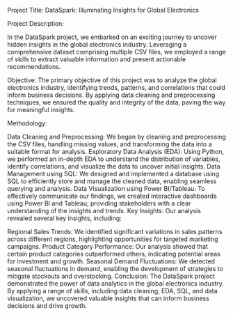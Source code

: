 Project Title: DataSpark: Illuminating Insights for Global Electronics

Project Description:

In the DataSpark project, we embarked on an exciting journey to uncover hidden insights in the global electronics industry. Leveraging a comprehensive dataset comprising multiple CSV files, we employed a range of skills to extract valuable information and present actionable recommendations.

Objective: The primary objective of this project was to analyze the global electronics industry, identifying trends, patterns, and correlations that could inform business decisions. By applying data cleaning and preprocessing techniques, we ensured the quality and integrity of the data, paving the way for meaningful insights.

Methodology:

Data Cleaning and Preprocessing: We began by cleaning and preprocessing the CSV files, handling missing values, and transforming the data into a suitable format for analysis.
Exploratory Data Analysis (EDA): Using Python, we performed an in-depth EDA to understand the distribution of variables, identify correlations, and visualize the data to uncover initial insights.
Data Management using SQL: We designed and implemented a database using SQL to efficiently store and manage the cleaned data, enabling seamless querying and analysis.
Data Visualization using Power BI/Tableau: To effectively communicate our findings, we created interactive dashboards using Power BI and Tableau, providing stakeholders with a clear understanding of the insights and trends.
Key Insights: Our analysis revealed several key insights, including:

Regional Sales Trends: We identified significant variations in sales patterns across different regions, highlighting opportunities for targeted marketing campaigns.
Product Category Performance: Our analysis showed that certain product categories outperformed others, indicating potential areas for investment and growth.
Seasonal Demand Fluctuations: We detected seasonal fluctuations in demand, enabling the development of strategies to mitigate stockouts and overstocking.
Conclusion: The DataSpark project demonstrated the power of data analytics in the global electronics industry. By applying a range of skills, including data cleaning, EDA, SQL, and data visualization, we uncovered valuable insights that can inform business decisions and drive growth.




